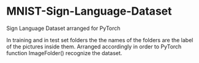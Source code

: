 # MNIST-Sign-Language-Dataset
Sign Language Dataset arranged for PyTorch 

In training and in test set folders the the names of the folders are the label of the pictures inside them. Arranged accordingly in order to PyTorch function ImageFolder() recognize the dataset.
